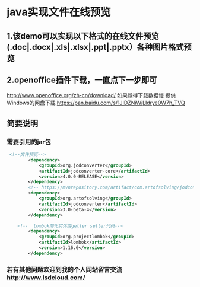 # java实现文件在线预览


## 1.该demo可以实现以下格式的在线文件预览(.doc|.docx|.xls|.xlsx|.ppt|.pptx）各种图片格式预览

## 2.openoffice插件下载，一直点下一步即可
http://www.openoffice.org/zh-cn/download/
如果觉得下载数据慢 提供Windows的网盘下载
https://pan.baidu.com/s/1JIDZNiWjLldrye0W7h_TVQ

## 简要说明

### 需要引用的jar包

```xml
 <!--文件预览-->
        <dependency>
            <groupId>org.jodconverter</groupId>
            <artifactId>jodconverter-core</artifactId>
            <version>4.0.0-RELEASE</version>
        </dependency>
        <!-- https://mvnrepository.com/artifact/com.artofsolving/jodconverter -->
        <dependency>
            <groupId>org.artofsolving</groupId>
            <artifactId>jodconverter</artifactId>
            <version>3.0-beta-4</version>
        </dependency>

    <!--  lombok简化实体类getter setter代码-->
        <dependency>
            <groupId>org.projectlombok</groupId>
            <artifactId>lombok</artifactId>
            <version>1.16.6</version>
        </dependency>

```

### 若有其他问题欢迎到我的个人网站留言交流  http://www.lsdcloud.com/
